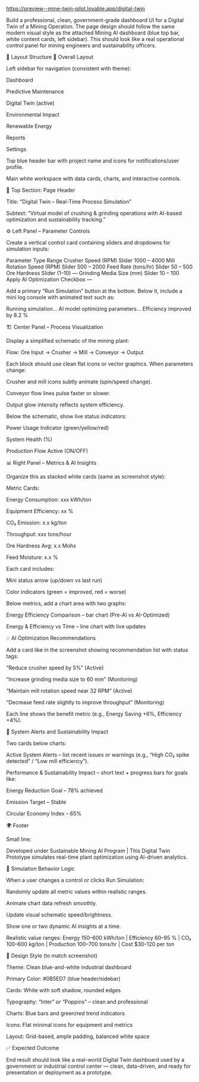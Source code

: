 https://preview--mine-twin-pilot.lovable.app/digital-twin

Build a professional, clean, government-grade dashboard UI for a Digital Twin of a Mining Operation.
The page design should follow the same modern visual style as the attached Mining AI dashboard (blue top bar, white content cards, left sidebar).
This should look like a real operational control panel for mining engineers and sustainability officers.

🧱 Layout Structure
🔹 Overall Layout

Left sidebar for navigation (consistent with theme):

Dashboard

Predictive Maintenance

Digital Twin (active)

Environmental Impact

Renewable Energy

Reports

Settings

Top blue header bar with project name and icons for notifications/user profile.

Main white workspace with data cards, charts, and interactive controls.

🧭 Top Section: Page Header

Title: “Digital Twin – Real-Time Process Simulation”

Subtext: “Virtual model of crushing & grinding operations with AI-based optimization and sustainability tracking.”

⚙️ Left Panel – Parameter Controls

Create a vertical control card containing sliders and dropdowns for simulation inputs:

Parameter	Type	Range
Crusher Speed (RPM)	Slider	1000 – 4000
Mill Rotation Speed (RPM)	Slider	500 – 2000
Feed Rate (tons/hr)	Slider	50 – 500
Ore Hardness	Slider (1–10)	—
Grinding Media Size (mm)	Slider	10 – 100
Apply AI Optimization	Checkbox	—

Add a primary “Run Simulation” button at the bottom.
Below it, include a mini log console with animated text such as:

Running simulation…
AI model optimizing parameters…
Efficiency improved by 8.2 %

🏗️ Center Panel – Process Visualization

Display a simplified schematic of the mining plant:

Flow: Ore Input → Crusher → Mill → Conveyor → Output

Each block should use clean flat icons or vector graphics.
When parameters change:

Crusher and mill icons subtly animate (spin/speed change).

Conveyor flow lines pulse faster or slower.

Output glow intensity reflects system efficiency.

Below the schematic, show live status indicators:

Power Usage Indicator (green/yellow/red)

System Health (%)

Production Flow Active (ON/OFF)

📊 Right Panel – Metrics & AI Insights

Organize this as stacked white cards (same as screenshot style):

Metric Cards:

Energy Consumption: xxx kWh/ton

Equipment Efficiency: xx %

CO₂ Emission: x.x kg/ton

Throughput: xxx tons/hour

Ore Hardness Avg: x.x Mohs

Feed Moisture: x.x %

Each card includes:

Mini status arrow (up/down vs last run)

Color indicators (green = improved, red = worse)

Below metrics, add a chart area with two graphs:

Energy Efficiency Comparison – bar chart (Pre-AI vs AI-Optimized)

Energy & Efficiency vs Time – line chart with live updates

💡 AI Optimization Recommendations

Add a card like in the screenshot showing recommendation list with status tags:

“Reduce crusher speed by 5%” (Active)

“Increase grinding media size to 60 mm” (Monitoring)

“Maintain mill rotation speed near 32 RPM” (Active)

“Decrease feed rate slightly to improve throughput” (Monitoring)

Each line shows the benefit metric (e.g., Energy Saving +6%, Efficiency +4%).

🚨 System Alerts and Sustainability Impact

Two cards below charts:

Active System Alerts – list recent issues or warnings (e.g., “High CO₂ spike detected” / “Low mill efficiency”).

Performance & Sustainability Impact – short text + progress bars for goals like:

Energy Reduction Goal – 78% achieved

Emission Target – Stable

Circular Economy Index – 65%

🌍 Footer

Small line:

Developed under Sustainable Mining AI Program | This Digital Twin Prototype simulates real-time plant optimization using AI-driven analytics.

🧮 Simulation Behavior Logic

When a user changes a control or clicks Run Simulation:

Randomly update all metric values within realistic ranges.

Animate chart data refresh smoothly.

Update visual schematic speed/brightness.

Show one or two dynamic AI insights at a time.

Realistic value ranges:
Energy 150–600 kWh/ton | Efficiency 60–95 % | CO₂ 100–600 kg/ton | Production 100–700 tons/hr | Cost $30–120 per ton

🎨 Design Style (to match screenshot)

Theme: Clean blue-and-white industrial dashboard

Primary Color: #0B5ED7 (blue header/sidebar)

Cards: White with soft shadow, rounded edges

Typography: “Inter” or “Poppins” – clean and professional

Charts: Blue bars and green/red trend indicators

Icons: Flat minimal icons for equipment and metrics

Layout: Grid-based, ample padding, balanced white space

✅ Expected Outcome

End result should look like a real-world Digital Twin dashboard used by a government or industrial control center —
clean, data-driven, and ready for presentation or deployment as a prototype.

